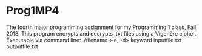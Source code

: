 # Prog1MP4

The fourth major programming assignment for my Programming 1 class, Fall 2018.
This program encrypts and decrypts .txt files using a Vigenère cipher.
Executable via command line: ./filename <-e, -d> keyword inputfile.txt outputfile.txt
